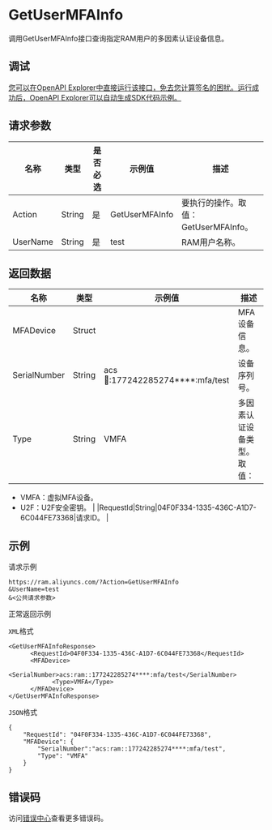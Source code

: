 # GetUserMFAInfo

调用GetUserMFAInfo接口查询指定RAM用户的多因素认证设备信息。

## 调试

[您可以在OpenAPI Explorer中直接运行该接口，免去您计算签名的困扰。运行成功后，OpenAPI Explorer可以自动生成SDK代码示例。](https://api.aliyun.com/#product=Ram&api=GetUserMFAInfo&type=RPC&version=2015-05-01)

## 请求参数

|名称|类型|是否必选|示例值|描述|
|--|--|----|---|--|
|Action|String|是|GetUserMFAInfo|要执行的操作。取值：GetUserMFAInfo。 |
|UserName|String|是|test|RAM用户名称。 |

## 返回数据

|名称|类型|示例值|描述|
|--|--|---|--|
|MFADevice|Struct| |MFA设备信息。 |
|SerialNumber|String|acs:ram::177242285274\*\*\*\*:mfa/test|设备序列号。 |
|Type|String|VMFA|多因素认证设备类型。取值：

 -   VMFA：虚拟MFA设备。
-   U2F：U2F安全密钥。 |
|RequestId|String|04F0F334-1335-436C-A1D7-6C044FE73368|请求ID。 |

## 示例

请求示例

```
https://ram.aliyuncs.com/?Action=GetUserMFAInfo
&UserName=test
&<公共请求参数>
```

正常返回示例

`XML`格式

```
<GetUserMFAInfoResponse>
	  <RequestId>04F0F334-1335-436C-A1D7-6C044FE73368</RequestId>
	  <MFADevice>
		    <SerialNumber>acs:ram::177242285274****:mfa/test</SerialNumber>
		    <Type>VMFA</Type>
	  </MFADevice>
</GetUserMFAInfoResponse>
```

`JSON`格式

```
{
    "RequestId": "04F0F334-1335-436C-A1D7-6C044FE73368",
    "MFADevice": {
        "SerialNumber":"acs:ram::177242285274****:mfa/test",
        "Type": "VMFA"
    }
}
```

## 错误码

访问[错误中心](https://error-center.aliyun.com/status/product/Ram)查看更多错误码。

